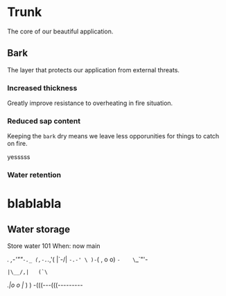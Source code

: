 # Trunk

The core of our beautiful application.


## Bark

The layer that protects our application from external threats.

### Increased thickness

Greatly improve resistance to overheating in fire situation.

### Reduced sap content

Keeping the `bark` dry means we leave less opporunities for things to catch on fire.

yesssss
### Water retention
blablabla
=======

## Water storage

Store water 101
When: now
main

 _._     _,-'""`-._
(,-.`._,'(       |\`-/|
    `-.-' \ )-`( , o o)
          `-    \`_`"'-

    |\__/,|   (`\
  _.|o o  |_   ) )
-(((---(((---------